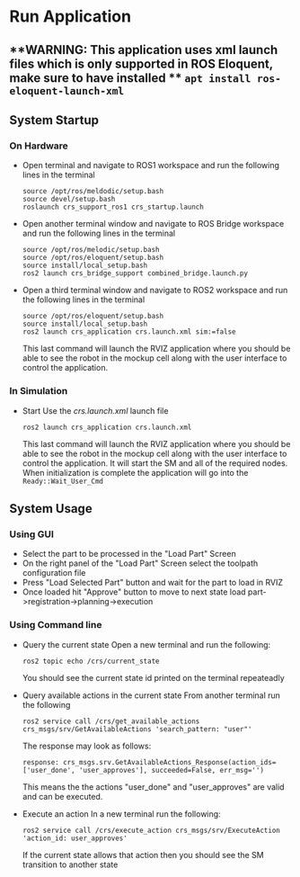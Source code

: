 # Run Application
**WARNING: This application uses xml launch files which is only supported in ROS Eloquent, make sure to have installed **
`apt install ros-eloquent-launch-xml`
---
## System Startup
### On Hardware
- Open terminal and navigate to ROS1 workspace
    and run the following lines in the terminal
    ```
    source /opt/ros/meldodic/setup.bash
    source devel/setup.bash
    roslaunch crs_support_ros1 crs_startup.launch
    ```
- Open another terminal window and navigate to ROS Bridge workspace
    and run the following lines in  the terminal
    ```
    source /opt/ros/melodic/setup.bash
    source /opt/ros/eloquent/setup.bash
    source install/local_setup.bash
    ros2 launch crs_bridge_support combined_bridge.launch.py
    ```
- Open a third terminal window and navigate to ROS2 workspace
    and run the following lines in the terminal
    ```
    source /opt/ros/eloquent/setup.bash
    source install/local_setup.bash
    ros2 launch crs_application crs.launch.xml sim:=false
    ```
    This last command will launch the RVIZ application where you should be able to see the robot in the mockup cell along with the user interface to control the application.

### In Simulation
- Start
    Use the *crs.launch.xml* launch file 
    ```
    ros2 launch crs_application crs.launch.xml
    ```
    
    This last command will launch the RVIZ application where you should be able to see the robot in the mockup cell along with the user interface to control the application.
    It will start the SM and all of the required nodes.  When initialization is complete the application will go into the `Ready::Wait_User_Cmd`
    
## System Usage
### Using GUI
- Select the part to be processed in the "Load Part" Screen
- On the right panel of the "Load Part" Screen select the toolpath configuration file 
- Press "Load Selected Part" button and wait for the part to load in RVIZ
- Once loaded hit "Approve" button to move to next state load part->registration->planning->execution

### Using Command line
- Query the current state
    Open a new terminal and run the following:
    ```
    ros2 topic echo /crs/current_state
    ```
    You should see the current state id printed on the terminal repeateadly 
    
- Query available actions in the current state
    From another terminal run the following
    ```
    ros2 service call /crs/get_available_actions crs_msgs/srv/GetAvailableActions 'search_pattern: "user"'
    ```
    The response may look as follows:
    ```
    response: crs_msgs.srv.GetAvailableActions_Response(action_ids=['user_done', 'user_approves'], succeeded=False, err_msg='')
    ```
    This means the the actions "user_done" and "user_approves" are valid and can be executed.
- Execute an action
    In a new terminal run the following:
    ```
    ros2 service call /crs/execute_action crs_msgs/srv/ExecuteAction 'action_id: user_approves'
    ```
    If the current state allows that action then you should see the SM transition to another state
